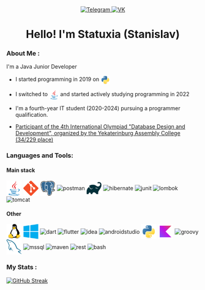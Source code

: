 <div id="badges" align="center">
    <a href="https://t.me/statuxia">
    <img src="https://shields.io/badge/@Statuxia-blue?style=for-the-badge&logo=telegram&logoColor=white" alt="Telegram"/>
    </a>
    <a href="https://vk.com/istatuxia">
    <img src="https://shields.io/badge/istatuxia-blue?style=for-the-badge&logo=vk&logoColor=white" alt="VK"/>
    </a>
</div>
<h1 align="center">
  Hello! I'm Statuxia (Stanislav)
</h1>

### About Me :
I'm a Java Junior Developer

- I started programming in 2019 on <img src="https://raw.githubusercontent.com/devicons/devicon/1119b9f84c0290e0f0b38982099a2bd027a48bf1/icons/python/python-original.svg" title="Python" alt="python" width="25" height="25" align="center"/>


- I switched to <img src="https://raw.githubusercontent.com/devicons/devicon/1119b9f84c0290e0f0b38982099a2bd027a48bf1/icons/java/java-original.svg" title="Java" alt="python" width="25" height="25" align="center"/> and started actively studying programming in 2022


- I'm a fourth-year IT student (2020-2024) pursuing a programmer qualification.

- <a href="http://xn--d1abafrgaft.xn--p1ai/news.php?id=255">Participant of the 4th International Olympiad "Database Design and Development", organized by the Yekaterinburg Assembly College (34/229 place)</a>

### Languages and Tools:

#### Main stack
<div>
    <img src="https://raw.githubusercontent.com/devicons/devicon/1119b9f84c0290e0f0b38982099a2bd027a48bf1/icons/java/java-original.svg" title="java" alt="java" width="40" height="40" align="center">
    <img src="https://raw.githubusercontent.com/devicons/devicon/1119b9f84c0290e0f0b38982099a2bd027a48bf1/icons/git/git-original.svg" title="git" alt="git" width="40" height="40" align="center">
    <img src="https://raw.githubusercontent.com/devicons/devicon/55609aa5bd817ff167afce0d965585c92040787a/icons/postgresql/postgresql-original.svg" title="postgres" alt="postgres" width="40" height="40" align="center">
    <img src="https://user-images.githubusercontent.com/25181517/192109061-e138ca71-337c-4019-8d42-4792fdaa7128.png" title="postman" alt="postman" width="40" height="40" align="center">
    <img src="https://raw.githubusercontent.com/devicons/devicon/1119b9f84c0290e0f0b38982099a2bd027a48bf1/icons/gradle/gradle-plain.svg" title="gradle" alt="gradle" width="40" height="40" align="center">
    <img src="https://user-images.githubusercontent.com/25181517/117207493-49665200-adf4-11eb-808e-a9c0fcc2a0a0.png" title="hibernate" alt="hibernate" width="40" height="40" align="center">
    <img src="https://user-images.githubusercontent.com/25181517/117533873-484d4480-afef-11eb-9fad-67c8605e3592.png" title="junit" alt="junit" width="40" height="40" align="center">
    <img src="https://user-images.githubusercontent.com/25181517/190229463-87fa862f-ccf0-48da-8023-940d287df610.png" title="lombok" alt="lombok" width="40" height="40" align="center">
    <img src="https://user-images.githubusercontent.com/25181517/183894676-137319b5-1364-4b6a-ba4f-e9fc94ddc4aa.png" title="tomcat" alt="tomcat" width="40" height="40" align="center">
</div>

#### Other
<div>
    <img src="https://raw.githubusercontent.com/devicons/devicon/55609aa5bd817ff167afce0d965585c92040787a/icons/linux/linux-original.svg" title="linux" alt="linux" width="40" height="40" align="center">
    <img src="https://raw.githubusercontent.com/devicons/devicon/55609aa5bd817ff167afce0d965585c92040787a/icons/windows8/windows8-original.svg" title="windows" alt="windows" width="40" height="40" align="center">
    <img src="https://user-images.githubusercontent.com/25181517/186150304-1568ffdf-4c62-4bdc-9cf1-8d8efcea7c5b.png" title="dart" alt="dart" width="40" height="40" align="center">
    <img src="https://user-images.githubusercontent.com/25181517/186150365-da1eccce-6201-487c-8649-45e9e99435fd.png" title="flutter" alt="flutter" width="40" height="40" align="center">
    <img src="https://user-images.githubusercontent.com/25181517/192108890-200809d1-439c-4e23-90d3-b090cf9a4eea.png" title="idea" alt="idea" width="40" height="40" align="center">
    <img src="https://user-images.githubusercontent.com/25181517/192108895-20dc3343-43e3-4a54-a90e-13a4abbc57b9.png" title="androidstudio" alt="androidstudio" width="40" height="40" align="center">
    <img src="https://raw.githubusercontent.com/devicons/devicon/1119b9f84c0290e0f0b38982099a2bd027a48bf1/icons/python/python-original.svg" title="python" alt="python" width="40" height="40" align="center">
    <img src="https://raw.githubusercontent.com/devicons/devicon/1119b9f84c0290e0f0b38982099a2bd027a48bf1/icons/kotlin/kotlin-original.svg" title="kotlin" alt="kotlin" width="40" height="40" align="center">
    <img src="https://user-images.githubusercontent.com/25181517/183892787-bca94a0e-ffcb-4eeb-8137-e0fc4e446c25.png" title="grrovy" alt="groovy" width="40" height="40" align="center">
    <img src="https://raw.githubusercontent.com/devicons/devicon/1119b9f84c0290e0f0b38982099a2bd027a48bf1/icons/mysql/mysql-original.svg" title="mysql" alt="mysql" width="40" height="40" align="center">
    <img src="https://user-images.githubusercontent.com/4249331/52232852-e2c4f780-28bd-11e9-835d-1e3cf3e43888.png" title="mssql" alt="mssql" width="40" height="40" align="center">
    <img src="https://user-images.githubusercontent.com/25181517/117207242-07d5a700-adf4-11eb-975e-be04e62b984b.png" title="maven" alt="maven" width="40" height="40" align="center">
    <img src="https://user-images.githubusercontent.com/25181517/192107858-fe19f043-c502-4009-8c47-476fc89718ad.png" title="rest" alt="rest" width="40" height="40" align="center">
    <img src="https://user-images.githubusercontent.com/25181517/192158606-7c2ef6bd-6e04-47cf-b5bc-da2797cb5bda.png" title="bash" alt="bash" width="40" height="40" align="center">
</div>

### My Stats :
[![GitHub Streak](http://github-readme-streak-stats.herokuapp.com?user=statuxia&theme=dark&background=000000)](https://git.io/streak-stats)
